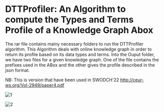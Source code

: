 # DTTProfiler: An Algorithm to compute the Types and Terms Profile of a Knowledge Graph Abox

The rar file contains mainy necessary folders to run the DTTProfiler algorithm. This Algorithm deals with online knowledge graph in order to return its profile based on its data types and terms. Into the Ouput folder, we have two files for a given knowledge graph. One of the file contains the prefixes used in the ABox and the other gives the profile described in the json format.

NB: This is version that have been used in SWODCH'22 http://ceur-ws.org/Vol-2949/paper4.pdf

![1](https://user-images.githubusercontent.com/89542053/130845337-e9535743-e400-4fe6-80e2-a4c548a8c57c.PNG)


![2](https://user-images.githubusercontent.com/89542053/130845361-1433d427-fd95-4b99-863a-b88e1548e1e0.PNG)

